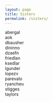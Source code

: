 ```yaml
---
layout: page
title: Sisters
permalink: /sisters/
---
```


abergal  
aok  
dbausher  
dininno  
dzaefn  
friedlan  
ksedlar  
lgunder  
lopezv  
parevalo  
ryancheu  
stigges  
taylors  
